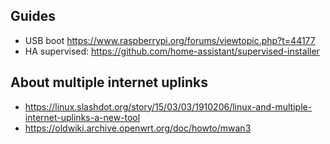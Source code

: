 ## Guides

- USB boot https://www.raspberrypi.org/forums/viewtopic.php?t=44177
- HA supervised: https://github.com/home-assistant/supervised-installer

## About multiple internet uplinks

- https://linux.slashdot.org/story/15/03/03/1910206/linux-and-multiple-internet-uplinks-a-new-tool
- https://oldwiki.archive.openwrt.org/doc/howto/mwan3
